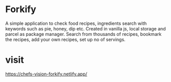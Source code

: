 # Forkify

A simple application to check food recipes, ingredients search with keywords such as pie, honey, dip etc.
Created in vanilla js, local storage and parcel as package manager.
Search from thousands of recipes, bookmark the recipes, add your own recipes, set up no of servings.

# visit
https://chefs-vision-forkify.netlify.app/
